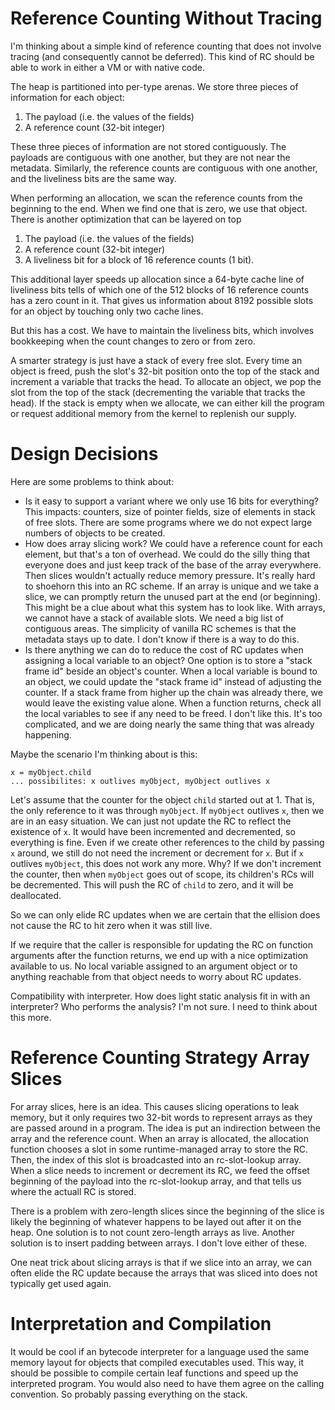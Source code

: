 # Reference Counting Without Tracing

I'm thinking about a simple kind of reference counting that does not
involve tracing (and consequently cannot be deferred). This kind of
RC should be able to work in either a VM or with native code.

The heap is partitioned into per-type arenas. We store three pieces
of information for each object:

1. The payload (i.e. the values of the fields)
2. A reference count (32-bit integer)

These three pieces of information are not stored contiguously. The
payloads are contiguous with one another, but they are not near the
metadata. Similarly, the reference counts are contiguous with one
another, and the liveliness bits are the same way.

When performing an allocation, we scan the reference counts from the
beginning to the end. When we find one that is zero, we use that
object. There is another optimization that can be layered on top

1. The payload (i.e. the values of the fields)
2. A reference count (32-bit integer)
3. A liveliness bit for a block of 16 reference counts (1 bit).

This additional layer speeds up allocation since a 64-byte cache line
of liveliness bits tells of which one of the 512 blocks of 16 reference
counts has a zero count in it. That gives us information about 8192
possible slots for an object by touching only two cache lines.

But this has a cost. We have to maintain the liveliness bits, which
involves bookkeeping when the count changes to zero or from zero.

A smarter strategy is just have a stack of every free slot. Every time
an object is freed, push the slot's 32-bit position onto the top of
the stack and increment a variable that tracks the head. To allocate
an object, we pop the slot from the top of the stack (decrementing
the variable that tracks the head). If the stack is empty when we
allocate, we can either kill the program or request additional memory
from the kernel to replenish our supply.

# Design Decisions

Here are some problems to think about:

* Is it easy to support a variant where we only use 16 bits for everything?
  This impacts: counters, size of pointer fields, size of elements in stack
  of free slots. There are some programs where we do not expect large numbers
  of objects to be created.
* How does array slicing work? We could have a reference count for each
  element, but that's a ton of overhead. We could do the silly thing that
  everyone does and just keep track of the base of the array everywhere.
  Then slices wouldn't actually reduce memory pressure. It's really hard
  to shoehorn this into an RC scheme. If an array is unique and we take
  a slice, we can promptly return the unused part at the end (or beginning).
  This might be a clue about what this system has to look like. With arrays,
  we cannot have a stack of available slots. We need a big list of contiguous
  areas. The simplicity of vanilla RC schemes is that the metadata stays
  up to date. I don't know if there is a way to do this.
* Is there anything we can do to reduce the cost of RC updates when assigning
  a local variable to an object? One option is to store a "stack frame id"
  beside an object's counter. When a local variable is bound to an object,
  we could update the "stack frame id" instead of adjusting the counter.
  If a stack frame from higher up the chain was already there, we would leave
  the existing value alone. When a function returns, check all the local
  variables to see if any need to be freed. I don't like this. It's too
  complicated, and we are doing nearly the same thing that was already
  happening.

Maybe the scenario I'm thinking about is this:

    x = myObject.child
    ... possibilites: x outlives myObject, myObject outlives x

Let's assume that the counter for the object `child` started out at 1.
That is, the only reference to it was through `myObject`. If `myObject`
outlives `x`, then we are in an easy situation. We can just not update
the RC to reflect the existence of `x`. It would have been incremented
and decremented, so everything is fine. Even if we create other references
to the child by passing `x` around, we still do not need the increment
or decrement for `x`. But if `x` outlives `myObject`, this does not work
any more. Why? If we don't increment the counter, then when `myObject`
goes out of scope, its children's RCs will be decremented. This will
push the RC of `child` to zero, and it will be deallocated.

So we can only elide RC updates when we are certain that the ellision
does not cause the RC to hit zero when it was still live.

If we require that the caller is responsible for updating the RC
on function arguments after the function returns, we end up with a nice
optimization available to us. No local variable assigned to an
argument object or to anything reachable from that object needs
to worry about RC updates.

Compatibility with interpreter. How does light static analysis fit
in with an interpreter? Who performs the analysis? I'm not sure.
I need to think about this more.

# Reference Counting Strategy Array Slices

For array slices, here is an idea. This causes slicing operations to leak
memory, but it only requires two 32-bit words to represent arrays as they
are passed around in a program. The idea is put an indirection between
the array and the reference count. When an array is allocated, the allocation 
function chooses a slot in some runtime-managed array to store the RC.
Then, the index of this slot is broadcasted into an rc-slot-lookup array.
When a slice needs to increment or decrement its RC, we feed the offset
beginning of the payload into the rc-slot-lookup array, and that tells
us where the actuall RC is stored.

There is a problem with zero-length slices since the beginning of the slice
is likely the beginning of whatever happens to be layed out after it on the
heap. One solution is to not count zero-length arrays as live. Another
solution is to insert padding between arrays. I don't love either of these.

One neat trick about slicing arrays is that if we slice into an array, we
can often elide the RC update because the arrays that was sliced into
does not typically get used again.

# Interpretation and Compilation

It would be cool if an bytecode interpreter for a language used the same
memory layout for objects that compiled executables used. This way, it should
be possible to compile certain leaf functions and speed up the interpreted
program. You would also need to have them agree on the calling convention.
So probably passing everything on the stack.
